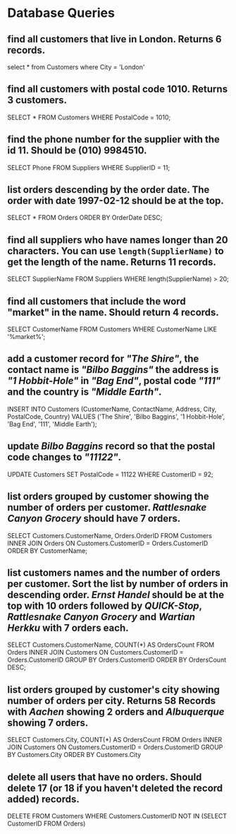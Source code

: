 # Database Queries

## find all customers that live in London. Returns 6 records.

select *
from Customers
where City = 'London'

## find all customers with postal code 1010. Returns 3 customers.

SELECT * 
FROM Customers 
WHERE PostalCode = 1010;

## find the phone number for the supplier with the id 11. Should be (010) 9984510.

SELECT Phone 
FROM Suppliers 
WHERE SupplierID = 11;

## list orders descending by the order date. The order with date 1997-02-12 should be at the top.

SELECT * 
FROM Orders 
ORDER BY OrderDate DESC;

## find all suppliers who have names longer than 20 characters. You can use `length(SupplierName)` to get the length of the name. Returns 11 records.

SELECT SupplierName 
FROM Suppliers
WHERE length(SupplierName) > 20;

## find all customers that include the word "market" in the name. Should return 4 records.

SELECT CustomerName 
FROM Customers 
WHERE CustomerName LIKE '%market%';

## add a customer record for _"The Shire"_, the contact name is _"Bilbo Baggins"_ the address is _"1 Hobbit-Hole"_ in _"Bag End"_, postal code _"111"_ and the country is _"Middle Earth"_.

INSERT INTO Customers (CustomerName, ContactName, Address, City, PostalCode, Country)
VALUES ('The Shire', 'Bilbo Baggins', '1 Hobbit-Hole', 'Bag End', '111', 'Middle Earth');

## update _Bilbo Baggins_ record so that the postal code changes to _"11122"_.

UPDATE Customers
SET PostalCode = 11122
WHERE CustomerID = 92;

## list orders grouped by customer showing the number of orders per customer. _Rattlesnake Canyon Grocery_ should have 7 orders.

SELECT Customers.CustomerName, Orders.OrderID
FROM Customers
INNER JOIN Orders ON Customers.CustomerID = Orders.CustomerID
ORDER BY CustomerName;

## list customers names and the number of orders per customer. Sort the list by number of orders in descending order. _Ernst Handel_ should be at the top with 10 orders followed by _QUICK-Stop_, _Rattlesnake Canyon Grocery_ and _Wartian Herkku_ with 7 orders each.

SELECT Customers.CustomerName, COUNT(*) AS OrdersCount
FROM Orders
INNER JOIN Customers ON Customers.CustomerID = Orders.CustomerID 
GROUP BY Orders.CustomerID 
ORDER BY OrdersCount DESC;

## list orders grouped by customer's city showing number of orders per city. Returns 58 Records with _Aachen_ showing 2 orders and _Albuquerque_ showing 7 orders.

SELECT Customers.City, COUNT(*) AS OrdersCount 
FROM Orders 
INNER JOIN Customers ON Customers.CustomerID = Orders.CustomerID 
GROUP BY Customers.City 
ORDER BY Customers.City

## delete all users that have no orders. Should delete 17 (or 18 if you haven't deleted the record added) records.

DELETE FROM Customers 
WHERE Customers.CustomerID NOT IN (SELECT CustomerID FROM Orders)
